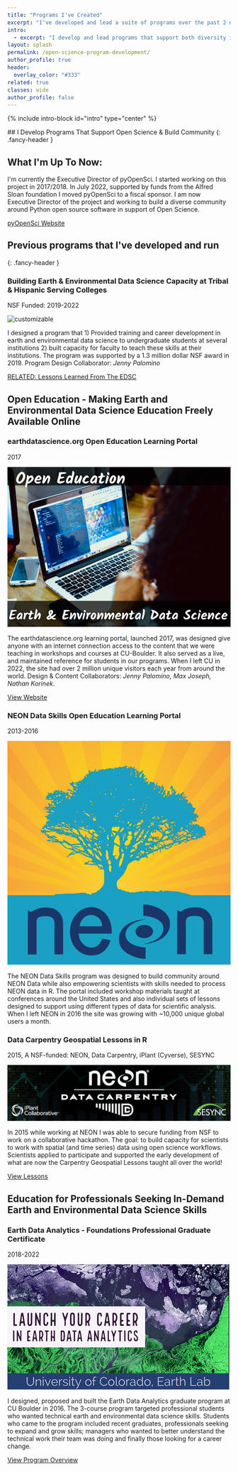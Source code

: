 ```yaml
---
title: "Programs I've Created"
excerpt: "I've developed and lead a suite of programs over the past 2 decades and learned a lot from each one. Here I share some intel on lessons learned."
intro:
  - excerpt: "I develop and lead programs that support both diversity in STEM and open science through community building, outreach and education."
layout: splash
permalink: /open-science-program-development/
author_profile: true
header:
  overlay_color: "#333"
related: true
classes: wide
author_profile: false
---
```


{% include intro-block id="intro" type="center" %}


<!-- TODO: I'd like for the intro to be wider and bugger font... 
more visually interesting 
TODO:
* I want all text left aligned. it's too hard to read otherwise
* find better images for each program
* The top intro is too small text and too narrow... make it more visually interesting...
* Do something with each section to make it a bit more visually interesting
* This is a lot of HTML. would a few little loops and a YAML file be easier to maintain??
* REmove dates from body since i added the launched icon!
* Make the launch text a bit lighter grey and smaller font size too
-->


<div class="body__content-block" markdown="1">
## I Develop Programs That Support Open Science & Build Community
{: .fancy-header }

## What I'm Up To Now: 

I'm currently the Executive Director of pyOpenSci. I started working on this project 
in 2017/2018. In July 2022, supported by funds from the Alfred Sloan foundation 
I moved pyOpenSci to a fiscal sponsor. I am now Executive Director of the project 
and working to build a diverse community around Python open source software in 
support of Open Science. 

<a href="https://www.pyopensci.org/blog/new-executive-director-leah-wasser">pyOpenSci Website <i class="fas fa-arrow-circle-right" aria-hidden="true"></i></a>

<!-- ADD BLOG -->
</div>


<div class="notice-white">
  <div class="body__content-block" markdown="1">

## Previous programs that I've developed and run
{: .fancy-header }
  <div class="feature__wrapper">
      <h3 class="archive__item-subsection">Building Earth & Environmental Data Science Capacity at Tribal & Hispanic Serving Colleges</h3>
              <p class="page__meta">
              <span class="page__meta-readtime">
              <i class="fas fa-rocket" aria-hidden="true"></i>
              NSF Funded: 2019-2022
              </span>
          </p>
      <div class="feature__item--left">
          <div class="archive__item">
              <div class="archive__item-teaser">
                  <img src="/images/women-coding-unsplash.jpg" alt="customizable">
              </div>
              <div class="archive__item-body">
                  <div class="archive__item-excerpt">
                      <p>I designed a program
                      that 1) Provided training and career development in earth and environmental
                      data science to undergraduate students at several institutions 2)
                      built capacity for faculty to teach these skills at their institutions.
                      The program was supported by a 1.3 million dollar NSF award in 2019. 
                      Program Design Collaborator: <i>Jenny Palomino</i>
                      </p>
                  </div>
                  <p><a href="/training-diverse-communities-earth-data-science-corps/" class="btn ">RELATED: Lessons Learned From The EDSC</a></p>
              </div>
          </div>
      </div>
  </div>
</div>
</div>


<div class="body__content-block" markdown="1">

<div class="feature__wrapper left-text">
    <h2 class="fancy-header">Open Education - Making Earth and Environmental
    Data Science Education Freely Available Online</h2>
    <div class="feature__item--right">
        <h3 class="archive__item-subsection">earthdatascience.org Open Education Learning Portal</h3>
        <p class="page__meta">
            <span class="page__meta-readtime">
            <i class="fas fa-rocket" aria-hidden="true"></i>
            2017
            </span>
        </p>
        <div class="archive__item">
            <div class="archive__item-teaser">
            <img src="/images/earth-environmental-data-science/open-education-earth-environmental-data-science-desola-lanre-ologun.png" alt="Image with text open education earth and environmental data science. With a woman working at a computer.">
            </div>
            <div class="archive__item-body">
                <div class="archive__item-excerpt">
                <p>The earthdatascience.org learning portal, launched 2017, was designed give 
                anyone with an internet connection access to the content that we 
                were teaching in workshops and courses at CU-Boulder. It also 
                served as a live, and maintained reference for students in our 
                programs. When I left CU in 2022, the site had over 2 million 
                unique visitors each year from around the world. Design & Content
                Collaborators: <i>Jenny Palomino, Max Joseph, Nathan Korinek</i>.
                </p>
                </div>
                <p><a href="https://www.earthdatascience.org" class="btn ">View Website <i class="fas fa-arrow-circle-right" aria-hidden="true"></i></a></p>
            </div>
      </div>
    </div>
    <div class="feature__item--right left-text">
        <h3 class="archive__item-subsection">NEON Data Skills Open Education Learning Portal</h3>
        <p class="page__meta">
            <span class="page__meta-readtime">
            <i class="fas fa-rocket" aria-hidden="true"></i>
            2013-2016
            </span>
        </p>
        <div class="archive__item">
            <div class="archive__item-teaser">
            <img src="/images/neon-data-skills.png" alt="NEON Data Skills original branding colors and logo.">
            </div>
            <div class="archive__item-body ">
                <div class="archive__item-excerpt">
                <p>The NEON Data Skills program was designed to build community 
                around NEON Data while also empowering scientists with skills
                needed to process NEON data in R. The portal included workshop
                materials taught at conferences around the United States and also 
                individual sets of lessons designed to support using different 
                types of data for scientific analysis. When I left NEON in 2016
                the site was growing with ~10,000 unique global users a month.
                </p>
                </div>
            </div>
      </div>
    </div>
    <div class="feature__item--right">
    <h3 class="archive__item-subsection">Data Carpentry Geospatial Lessons in R</h3>
        <p class="page__meta">
            <span class="page__meta-readtime">
            <i class="fas fa-rocket" aria-hidden="true"></i>
            2015, A NSF-funded: NEON, Data Carpentry, iPlant (Cyverse), SESYNC
            </span>
        </p>
        <div class="archive__item">
            <div class="archive__item-teaser">
            <img src="/images/NEON-carpentry-hackathon-2015.png" alt="customizable">
            </div>
            <div class="archive__item-body">
                <div class="archive__item-excerpt">
                    <p>In 2015 while working at NEON I was able to secure funding from
                    NSF to work on a collaborative hackathon. The goal: to build capacity 
                    for scientists to work with spatial (and time series) data using 
                    open science workflows. Scientists applied to participate and 
                    supported the early development of what are now the Carpentry
                    Geospatial Lessons taught all over the world!
                    </p>
                </div>
                <p><a href="https://datacarpentry.org/geospatial-workshop/" class="btn ">View Lessons <i class="fas fa-arrow-circle-right" aria-hidden="true"></i></a></p>
            </div>
      </div>
    </div>
</div>
</div>


<div class="body__content-block" markdown="1">
<div class="feature__wrapper">
    <h2 class="fancy-header">Education for Professionals Seeking 
    In-Demand Earth and Environmental Data Science Skills</h2>
    <div class="feature__item--left">
        <h3 class="archive__item-subsection">Earth Data Analytics - Foundations Professional Graduate Certificate</h3>
        <p class="page__meta">
            <span class="page__meta-readtime">
            <i class="fas fa-rocket" aria-hidden="true"></i>
            2018-2022
            </span>
        </p>
        <div class="archive__item">
            <div class="archive__item-teaser">
                <img src="/images/earth-data-analytics-professional-certificate.png" alt="Earth Data Analytics professional certificate banner - launch your career. ">
            </div>
            <div class="archive__item-body">
                <div class="archive__item-excerpt">
                    <p>I designed, proposed and built the Earth Data Analytics 
                    graduate program at CU Boulder in 2016. The 3-course  
                    program <LINK TO COURSES> targeted professional students who wanted 
                    technical earth and environmental data science skills.
                    Students who 
                    came to the program included recent graduates, professionals seeking to 
                    expand and grow skills; managers who wanted to better understand the technical 
                    work their team was doing and finally those looking for a career change. 
                    </p>
                </div>
                <p><a href="https://earthlab.colorado.edu/earth-data-analytics-professional-graduate-certificate" class="btn ">View Program Overview <i class="fas fa-arrow-circle-right" aria-hidden="true"></i></a></p>
            </div>
        </div>
    </div>
</div>
</div>

<!-- POTENTIAL FUTURE TODO
Do i want to mention websites i've lead overhaul of
## NEON data portal Redesign????


### Earth Analytics Education Program, Earth Lab (CU Boulder)

<div class="notice" markdown="1">

<div class="feature__wrapper">
   {% for post in site.categories['earth-lab'] %}
    <div class="feature__item">
        <div class="archive__item">
            <div class="archive__item-body">
                <h3 class="archive__item-title">
                    <a href="{{ site.baseurl }}{{ post.url}}" rel="permalink">{{ post.title }}</a>
                </h3>
                <div class="archive__item-excerpt">
                <p>{{ post.excerpt | markdownify }}</p>
                </div>
            </div>
        </div>
   </div>
   {% endfor %}
</div>
</div>


### NEON Data Skills, (National Ecological Observatory Network (NEON)

<div class="notice" markdown="1">

<div class="feature__wrapper">
   {% for post in site.categories['neon-data-skills'] %}
    <div class="feature__item">
        <div class="archive__item">
            <div class="archive__item-body">
                <h3 class="archive__item-title">
                    <a href="{{ site.baseurl }}{{ post.url}}" rel="permalink">{{ post.title }}</a>
                </h3>
                <div class="archive__item-excerpt">
                <p>{{ post.excerpt | markdownify }}</p>
                </div>
            </div>
        </div>
   </div>
   {% endfor %}
</div>
</div>

-->
